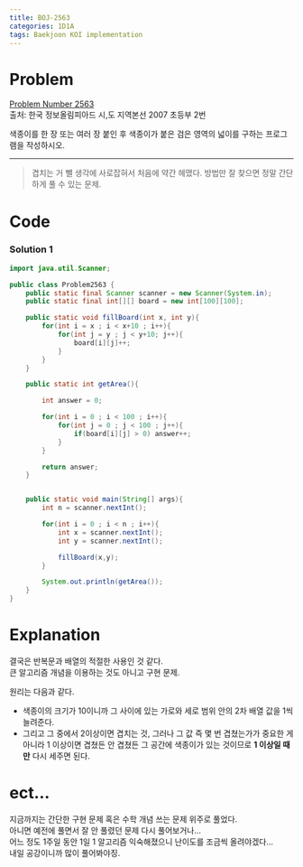 ```yaml
---
title: BOJ-2563
categories: 1D1A
tags: Baekjoon KOI implementation 
---
```


# Problem
[Problem Number 2563](https://www.acmicpc.net/problem/2563)  
출처: 한국 정보올림피아드 시,도 지역본선 2007 초등부 2번

색종이를 한 장 또는 여러 장 붙인 후 색종이가 붙은 검은 영역의 넓이를 구하는 프로그램을 작성하시오.

* * *

> 겹치는 거 뺄 생각에 사로잡혀서 처음에 약간 헤맸다. 방법만 잘 찾으면 정말 간단하게 풀 수 있는 문제.


# Code

### Solution 1
~~~java
import java.util.Scanner;

public class Problem2563 {
    public static final Scanner scanner = new Scanner(System.in);
    public static final int[][] board = new int[100][100];

    public static void fillBoard(int x, int y){
        for(int i = x ; i < x+10 ; i++){
            for(int j = y ; j < y+10; j++){
                board[i][j]++;
            }
        }
    }

    public static int getArea(){

        int answer = 0;

        for(int i = 0 ; i < 100 ; i++){
            for(int j = 0 ; j < 100 ; j++){
                if(board[i][j] > 0) answer++;
            }
        }

        return answer;
    }


    public static void main(String[] args){
        int n = scanner.nextInt();

        for(int i = 0 ; i < n ; i++){
            int x = scanner.nextInt();
            int y = scanner.nextInt();

            fillBoard(x,y);
        }

        System.out.println(getArea());
    }
}
~~~

# Explanation  
결국은 반복문과 배열의 적절한 사용인 것 같다.  
큰 알고리즘 개념을 이용하는 것도 아니고 구현 문제.  

원리는 다음과 같다.

* 색종이의 크기가 10이니까 그 사이에 있는 가로와 세로 범위 안의 2차 배열 값을 1씩 늘려준다.
* 그리고 그 중에서 2이상이면 겹치는 것, 그러나 그 값 즉 몇 번 겹쳤는가가 중요한 게 아니라 1 이상이면 겹쳤든 안 겹쳤든 그 공간에 색종이가 있는 것이므로 **1 이상일 때만** 다시 세주면 된다.


# ect...
지금까지는 간단한 구현 문제 혹은 수학 개념 쓰는 문제 위주로 풀었다.  
아니면 예전에 풀면서 잘 안 풀렸던 문제 다시 풀어보거나...  
어느 정도 1주일 동안 1일 1 알고리즘 익숙해졌으니 난이도를 조금씩 올려야겠다...  
내일 공강이니까 많이 풀어봐야징.
